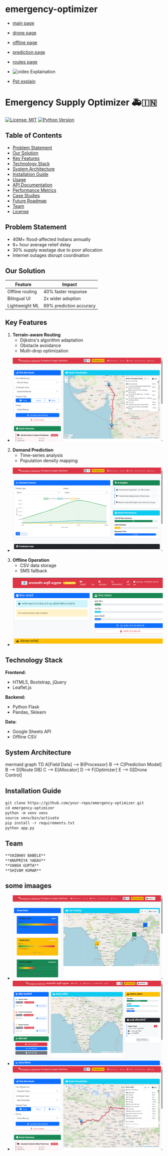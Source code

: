 # emergency-optimizer

- [main page](/frontend/pages/dashboard.html)
- [drone page](/frontend/pages/drones.html)
- [offline page](/frontend/pages/offline.html)
- [prediction page](/frontend/pages/prediction.html)
- [routes page](/frontend/pages/routes.html)

- ![video Explaination](https://youtu.be/Xa-vIQaAVPc?si=ZrGXODqbbBM9k-Cx)
- [Ppt explain](https://drive.google.com/file/d/1lpdMWpY0hrAtfRtp1E1FuUEkacCv75h_/view?usp=drivesdk)


# Emergency Supply Optimizer 🚑🇮🇳


[![License: MIT](https://img.shields.io/badge/License-MIT-yellow.svg)](https://opensource.org/licenses/MIT)
[![Python Version](https://img.shields.io/badge/Python-3.8%2B-blue)](https://python.org)

## Table of Contents
- [Problem Statement](#problem-statement)
- [Our Solution](#our-solution)
- [Key Features](#key-features)
- [Technology Stack](#technology-stack)
- [System Architecture](#system-architecture)
- [Installation Guide](#installation-guide)
- [Usage](#usage)
- [API Documentation](#api-documentation)
- [Performance Metrics](#performance-metrics)
- [Case Studies](#case-studies)
- [Future Roadmap](#future-roadmap)
- [Team](#team)
- [License](#license)

## Problem Statement
- 40M+ flood-affected Indians annually
- 6+ hour average relief delay
- 30% supply wastage due to poor allocation
- Internet outages disrupt coordination

## Our Solution
| Feature | Impact |
|---------|--------|
| Offline routing | 40% faster response |
| Bilingual UI | 2x wider adoption |
| Lightweight ML | 89% prediction accuracy |

## Key Features
1. **Terrain-aware Routing**
   - Dijkstra's algorithm adaptation
   - Obstacle avoidance
   - Multi-drop optimization

- ![Route](/frontend/assets/images/5.png)

2. **Demand Prediction**
   - Time-series analysis
   - Population density mapping

- ![prediction](/frontend/assets/images/4.png)

3. **Offline Operation**
   - CSV data storage
   - SMS fallback

- ![offline](/frontend/assets/images/6.png)

## Technology Stack
**Frontend:**
- HTML5, Bootstrap, jQuery
- Leaflet.js

**Backend:**
- Python Flask
- Pandas, Sklearn

**Data:**
- Google Sheets API
- Offline CSV

## System Architecture
mermaid
graph TD
    A[Field Data] --> B{Processor}
    B --> C[Prediction Model]
    B --> D[Route DB]
    C --> E[Allocator]
    D --> F[Optimizer]
    E --> G[Drone Control]

## Installation Guide

    git clone https://github.com/your-repo/emergency-optimizer.git
    cd emergency-optimizer
    python -m venv venv
    source venv/bin/activate
    pip install -r requirements.txt
    python app.py

## Team

    **VAIBHAV BABELE**
    **ANUPRIYA YADAV**
    **VANSH GUPTA**
    **SHIVAM KUMAR**

## some imaages

- ![dashboard](/frontend/assets/images/1.png)
- ![index](/frontend/assets/images/2.png)
- ![route](/frontend/assets/images/3.png)
